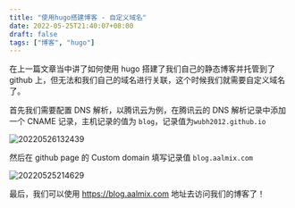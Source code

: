 ```yaml
---
title: "使用hugo搭建博客 - 自定义域名"
date: 2022-05-25T21:40:07+08:00
draft: false
tags: ["博客", "hugo"]
---
```


在上一篇文章当中讲了如何使用 hugo 搭建了我们自己的静态博客并托管到了 github 上，但无法和我们自己的域名进行关联，这个时候我们就需要自定义域名了。

首先我们需要配置 DNS 解析，以腾讯云为例，在腾讯云的 DNS 解析记录中添加一个 CNAME 记录，主机记录的值为 `blog`，记录值为`wubh2012.github.io`

![20220526132439](https://static.aalmix.com/20220526132439.png)

然后在 github page 的 Custom domain 填写记录值 `blog.aalmix.com`

![20220525214629](https://static.aalmix.com/20220525214629.png)

最后，我们可以使用 https://blog.aalmix.com 地址去访问我们的博客了！
